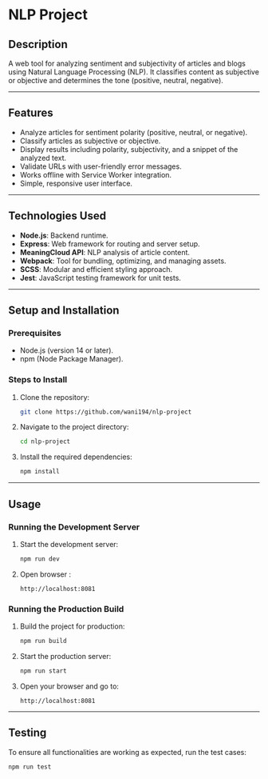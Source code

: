 # NLP Project
## Description
A web tool for analyzing sentiment and subjectivity of articles and blogs using Natural Language Processing (NLP). It classifies content as subjective or objective and determines the tone (positive, neutral, negative). 


---

## Features
- Analyze articles for sentiment polarity (positive, neutral, or negative).
- Classify articles as subjective or objective.
- Display results including polarity, subjectivity, and a snippet of the analyzed text.
- Validate URLs with user-friendly error messages.
- Works offline with Service Worker integration.
- Simple, responsive user interface.

---

## Technologies Used
- **Node.js**: Backend runtime.
- **Express**: Web framework for routing and server setup.
- **MeaningCloud API**: NLP analysis of article content.
- **Webpack**: Tool for bundling, optimizing, and managing assets.
- **SCSS**: Modular and efficient styling approach.
- **Jest**: JavaScript testing framework for unit tests.

---

## Setup and Installation

### Prerequisites
 - Node.js (version 14 or later).
- npm (Node Package Manager).

### Steps to Install
1. Clone the repository:
    ```bash
    git clone https://github.com/wani194/nlp-project
    ```

2. Navigate to the project directory:
    ```bash
    cd nlp-project
    ```

3. Install the required dependencies:
    ```bash
    npm install
    ```

---

## Usage

### Running the Development Server
1. Start the development server:
    ```bash
    npm run dev
    ```

2. Open  browser :
    ```
    http://localhost:8081
    ```

### Running the Production Build
1. Build the project for production:
    ```bash
    npm run build
    ```

2. Start the production server:
    ```bash
    npm run start
    ```

3. Open your browser and go to:
    ```
    http://localhost:8081
    ```

---

## Testing
To ensure all functionalities are working as expected, run the test cases:
```bash
npm run test

